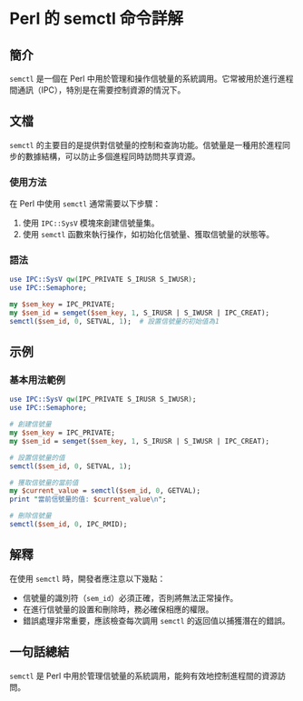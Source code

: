 <!--
Meta Description: # Perl 的 semctl 命令詳解 ## 簡介 `semctl` 是一個在 Perl 中用於管理和操作信號量的系統調用。它常被用於進行進程間通訊（IPC），特別是在需要控制資源的情況下。 ## 文檔 `semctl` 的主要目的是提供對信號量的控制和查詢功能。信號量是一種用於進程同步的數據結構...
Meta Keywords: semctl, sem_id, perl, ipc, use
-->

# Perl 的 semctl 命令詳解

## 簡介
`semctl` 是一個在 Perl 中用於管理和操作信號量的系統調用。它常被用於進行進程間通訊（IPC），特別是在需要控制資源的情況下。

## 文檔
`semctl` 的主要目的是提供對信號量的控制和查詢功能。信號量是一種用於進程同步的數據結構，可以防止多個進程同時訪問共享資源。

### 使用方法
在 Perl 中使用 `semctl` 通常需要以下步驟：
1. 使用 `IPC::SysV` 模塊來創建信號量集。
2. 使用 `semctl` 函數來執行操作，如初始化信號量、獲取信號量的狀態等。

### 語法
```perl
use IPC::SysV qw(IPC_PRIVATE S_IRUSR S_IWUSR);
use IPC::Semaphore;

my $sem_key = IPC_PRIVATE;
my $sem_id = semget($sem_key, 1, S_IRUSR | S_IWUSR | IPC_CREAT);
semctl($sem_id, 0, SETVAL, 1);  # 設置信號量的初始值為1
```

## 示例
### 基本用法範例
```perl
use IPC::SysV qw(IPC_PRIVATE S_IRUSR S_IWUSR);
use IPC::Semaphore;

# 創建信號量
my $sem_key = IPC_PRIVATE;
my $sem_id = semget($sem_key, 1, S_IRUSR | S_IWUSR | IPC_CREAT);

# 設置信號量的值
semctl($sem_id, 0, SETVAL, 1);

# 獲取信號量的當前值
my $current_value = semctl($sem_id, 0, GETVAL);
print "當前信號量的值: $current_value\n";

# 刪除信號量
semctl($sem_id, 0, IPC_RMID);
```

## 解釋
在使用 `semctl` 時，開發者應注意以下幾點：
- 信號量的識別符（`sem_id`）必須正確，否則將無法正常操作。
- 在進行信號量的設置和刪除時，務必確保相應的權限。
- 錯誤處理非常重要，應該檢查每次調用 `semctl` 的返回值以捕獲潛在的錯誤。

## 一句話總結
`semctl` 是 Perl 中用於管理信號量的系統調用，能夠有效地控制進程間的資源訪問。